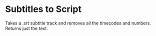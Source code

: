 # Subtitles to Script
Takes a .srt subtitle track and removes all the timecodes and numbers. Returns just the text.